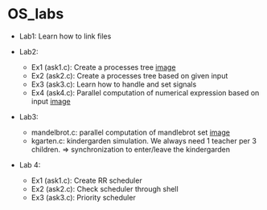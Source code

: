 # OS_labs

* Lab1: Learn how to link files 

* Lab2:
  * Ex1 (ask1.c): Create a processes tree [image](https://user-images.githubusercontent.com/59019434/169231627-fb54c14b-4423-4049-951f-de880e670b55.png)
  * Ex2 (ask2.c): Create a processes tree based on given input 
  * Ex3 (ask3.c): Learn how to handle and set signals
  * Ex4 (ask4.c): Parallel computation of numerical expression based on input [image](https://user-images.githubusercontent.com/59019434/169231901-1acd9919-dec7-4e74-af65-cb69218d2931.png)

* Lab3:
  * mandelbrot.c: parallel computation of mandlebrot set [image](https://user-images.githubusercontent.com/59019434/169233868-e633dc34-d1e7-4f42-9bd3-b69bbdca2239.png)
  * kgarten.c: kindergarden simulation. We always need 1 teacher per 3 children. => synchronization to enter/leave the kindergarden

* Lab 4:
  * Ex1 (ask1.c): Create RR scheduler
  * Ex2 (ask2.c): Check scheduler through shell 
  * Ex3 (ask3.c): Priority scheduler

